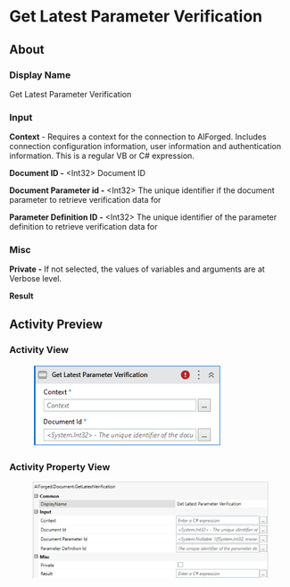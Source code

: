 # Get Latest Parameter Verification

## About

### Display Name

Get Latest Parameter Verification

### Input

**Context** - Requires a context for the connection to AIForged. Includes connection configuration information, user information and authentication information. This is a regular VB or C# expression.

**Document ID -** \<Int32> Document ID

**Document Parameter id -** \<Int32> The unique identifier if the document parameter to retrieve verification data for

**Parameter Definition ID -** \<Int32> The unique identifier of the parameter definition to retrieve verification data for

### Misc

**Private -** If not selected, the values of variables and arguments are at Verbose level.

**Result**

## Activity Preview

### Activity View

<figure><img src="../../../.gitbook/assets/image (35) (1).png" alt=""><figcaption></figcaption></figure>

### Activity Property View

<figure><img src="../../../.gitbook/assets/image (48) (2).png" alt=""><figcaption></figcaption></figure>
